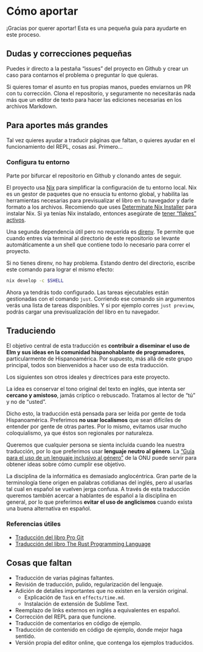 # Cómo aportar

¡Gracias por querer aportar! Esta es una pequeña guía para ayudarte en este proceso.

## Dudas y correcciones pequeñas

Puedes ir directo a la pestaña “issues” del proyecto en Github y crear un caso para contarnos el problema o preguntar lo que quieras.

Si quieres tomar el asunto en tus propias manos, puedes enviarnos un PR con tu corrección. Clona el repositorio, y seguramente no necesitarás nada más que un editor de texto para hacer las ediciones necesarias en los archivos Markdown.

## Para aportes más grandes

Tal vez quieres ayudar a traducir páginas que faltan, o quieres ayudar en el funcionamiento del REPL, cosas así. Primero…

### Configura tu entorno

Parte por bifurcar el repositorio en Github y clonando antes de seguir.

El proyecto usa [Nix][nix] para simplificar la configuración de tu entorno local. Nix es un gestor de paquetes que no ensucia tu entorno global, y habilita las herramientas necesarias para previsualizar el libro en tu navegador y darle formato a los archivos. Recomiendo que uses [Determinate Nix Installer][nix-installer] para instalar Nix. Si ya tenías Nix instalado, entonces asegúrate de [tener “flakes” activos][flakes].

Una segunda dependencia útil pero no requerida es [direnv][direnv]. Te permite que cuando entres vía terminal al directorio de este repositorio se levante automáticamente a un shell que contiene todo lo necesario para correr el proyecto.

Si no tienes direnv, no hay problema. Estando dentro del directorio, escribe este comando para lograr el mismo efecto:

```sh
nix develop -c $SHELL
```

Ahora ya tendrás todo configurado. Las tareas ejecutables están gestionadas con el comando `just`. Corriendo ese comando sin argumentos verás una lista de tareas disponibles. Y si por ejemplo corres `just preview`, podrás cargar una previsualización del libro en tu navegador.

[nix]: https://nixos.org/
[nix-installer]: https://github.com/DeterminateSystems/nix-installer
[flakes]: https://nixos.wiki/wiki/Flakes
[direnv]: https://direnv.net/

## Traduciendo

El objetivo central de esta traducción es **contribuir a diseminar el uso de Elm y sus ideas en la comunidad hispanohablante de programadores**, particularmente de Hispanoamérica. Por supuesto, más allá de este grupo principal, todos son bienvenidos a hacer uso de esta traducción.

Los siguientes son otros ideales y directrices para este proyecto.

La idea es conservar el tono original del texto en inglés, que intenta ser **cercano y amistoso**, jamás críptico o rebuscado. Tratamos al lector de “tú” y no de “usted”.

Dicho esto, la traducción está pensada para ser leída por gente de toda Hispanoamérica. Preferimos **no usar localismos** que sean difíciles de entender por gente de otras partes. Por lo mismo, evitamos usar mucho coloquialismo, ya que éstos son regionales por naturaleza.

Queremos que cualquier persona se sienta incluída cuando lea nuestra traducción, por lo que preferimos usar **lenguaje neutro al género**. La [“Guía para el uso de un lenguaje inclusivo al género”][onu-genero] de la ONU puede servir para obtener ideas sobre cómo cumplir ese objetivo.

La disciplina de la informática es demasiado anglocéntrica. Gran parte de la terminología tiene origen en palabras cotidianas del inglés, pero al usarlas tal cual en español se vuelven jerga confusa. A través de esta traducción queremos también acercar a hablantes de español a la disciplina en general, por lo que preferimos **evitar el uso de anglicismos** cuando exista una buena alternativa en español.

[onu-genero]: https://authoring.prod.unwomen.org/sites/default/files/Headquarters/Attachments/Sections/Library/Gender-inclusive%20language/Guidelines-on-gender-inclusive-language-es.pdf

### Referencias útiles

- [Traducción del libro Pro Git](https://github.com/progit/progit2-es)
- [Traducción del libro The Rust Programming Language](https://github.com/RustLangES/rust-book-es)

## Cosas que faltan

- Traducción de varias páginas faltantes.
- Revisión de traducción, pulido, regularización del lenguaje.
- Adición de detalles importantes que no existen en la versión original.
  - Explicación de `Task` en `effects/time.md`.
  - Instalación de extensión de Sublime Text.
- Reemplazo de links externos en inglés a equivalentes en español.
- Corrección del REPL para que funcione.
- Traducción de comentarios en código de ejemplo.
- Traducción de contenido en código de ejemplo, donde mejor haga sentido.
- Versión propia del editor online, que contenga los ejemplos traducidos.
